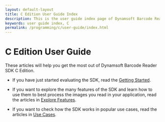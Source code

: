 ```yaml
---
layout: default-layout
title: C Edition User Guide Index
description: This is the user guide index page of Dynamsoft Barcode Reader SDK C Edition.
keywords: user guide index, C
permalink: /programming/c/user-guide/index.html
---
```


# C Edition User Guide

These articles will help you get the most out of Dynamsoft Barcode Reader SDK C Edition.

* If you have just started evaluating the SDK, read the [Getting Started]({{site.dbr_c}}user-guide.html).

* If you want to explore the many features of the SDK and learn how to use them to best process the images you read in your application, read the articles in [Explore Features]({{site.dbr_c}}user-guide/explore-features/index.html).

* If you want to check how the SDK works in popular use cases, read the articles in [Use Cases]({{site.dbr_c}}user-guide/use-cases/index.html).

